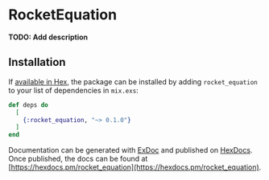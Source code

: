 # RocketEquation

**TODO: Add description**

## Installation

If [available in Hex](https://hex.pm/docs/publish), the package can be installed
by adding `rocket_equation` to your list of dependencies in `mix.exs`:

```elixir
def deps do
  [
    {:rocket_equation, "~> 0.1.0"}
  ]
end
```

Documentation can be generated with [ExDoc](https://github.com/elixir-lang/ex_doc)
and published on [HexDocs](https://hexdocs.pm). Once published, the docs can
be found at [https://hexdocs.pm/rocket_equation](https://hexdocs.pm/rocket_equation).

